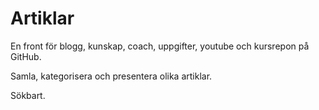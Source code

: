 Artiklar
===========================

En front för blogg, kunskap, coach, uppgifter, youtube och kursrepon på GitHub.

Samla, kategorisera och presentera olika artiklar.

Sökbart.
